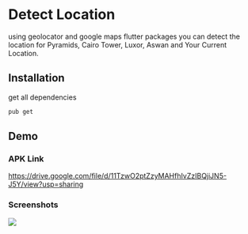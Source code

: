 # Detect Location

using geolocator and google maps flutter packages you can detect the location for Pyramids, Cairo Tower, Luxor, Aswan and Your Current Location.

## Installation

get all dependencies

```bash
pub get
```

## Demo

### APK Link
https://drive.google.com/file/d/11TzwO2ptZzyMAHfhIvZzIBQjiJN5-J5Y/view?usp=sharing

### Screenshots
<img src="Demo/pic1.png">
